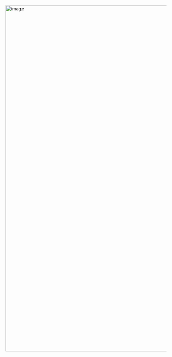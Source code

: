 <img width="1920" height="1080" alt="image" src="https://github.com/user-attachments/assets/73a82c10-d3ab-44f1-8571-ac5a2e3d7dce" />
